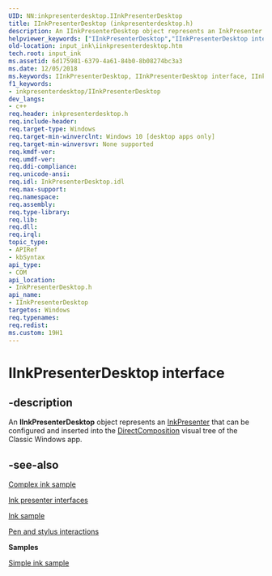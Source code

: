 ```yaml
---
UID: NN:inkpresenterdesktop.IInkPresenterDesktop
title: IInkPresenterDesktop (inkpresenterdesktop.h)
description: An IInkPresenterDesktop object represents an InkPresenter that can be configured and inserted into the DirectComposition visual tree of the Classic Windows app.helpviewer_keywords: ["IInkPresenterDesktop","IInkPresenterDesktop interface","IInkPresenterDesktop interface","described","InkPresenterDesktop.iinkpresenterdesktop","inkpresenterdesktop/IInkPresenterDesktop","input_ink.iinkpresenterdesktop"]
old-location: input_ink\iinkpresenterdesktop.htm
tech.root: input_ink
ms.assetid: 6d175981-6379-4a61-84b0-8b08274bc3a3
ms.date: 12/05/2018
ms.keywords: IInkPresenterDesktop, IInkPresenterDesktop interface, IInkPresenterDesktop interface,described, InkPresenterDesktop.iinkpresenterdesktop, inkpresenterdesktop/IInkPresenterDesktop, input_ink.iinkpresenterdesktop
f1_keywords:
- inkpresenterdesktop/IInkPresenterDesktop
dev_langs:
- c++
req.header: inkpresenterdesktop.h
req.include-header: 
req.target-type: Windows
req.target-min-winverclnt: Windows 10 [desktop apps only]
req.target-min-winversvr: None supported
req.kmdf-ver: 
req.umdf-ver: 
req.ddi-compliance: 
req.unicode-ansi: 
req.idl: InkPresenterDesktop.idl
req.max-support: 
req.namespace: 
req.assembly: 
req.type-library: 
req.lib: 
req.dll: 
req.irql: 
topic_type:
- APIRef
- kbSyntax
api_type:
- COM
api_location:
- InkPresenterDesktop.h
api_name:
- IInkPresenterDesktop
targetos: Windows
req.typenames: 
req.redist: 
ms.custom: 19H1
---
```


# IInkPresenterDesktop interface


## -description


An <b>IInkPresenterDesktop</b> object represents an <a href="https://msdn.microsoft.com/561e2d14-288a-490a-9a3b-5a32e98b51c3">InkPresenter</a> that can be configured and inserted into the <a href="https://docs.microsoft.com/windows/desktop/directcomp/directcomposition-portal">DirectComposition</a> visual tree of the Classic Windows app. 


## -see-also




<a href="https://github.com/Microsoft/Windows-universal-samples/tree/master/Samples/ComplexInk">Complex ink sample</a>



<a href="https://docs.microsoft.com/previous-versions/windows/desktop/input_ink/ink-presenter-interfaces">Ink presenter interfaces</a>



<a href="https://go.microsoft.com/fwlink/p/?LinkID=620308">Ink sample</a>



<a href="https://docs.microsoft.com/windows/uwp/input-and-devices/pen-and-stylus-interactions">Pen and stylus interactions</a>



<b>Samples</b>



<a href="https://github.com/Microsoft/Windows-universal-samples/tree/master/Samples/SimpleInk">Simple ink sample</a>
 

 

